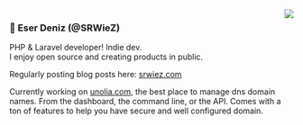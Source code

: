 <picture>
  <source
    srcset="https://github-readme-stats.vercel.app/api?username=SRWieZ&show_icons=true&theme=dark"
    media="(prefers-color-scheme: dark)"
  />
  <source
    srcset="https://github-readme-stats.vercel.app/api?username=SRWieZ&show_icons=true"
    media="(prefers-color-scheme: light), (prefers-color-scheme: no-preference)"
  />
  <img align="right" src="https://github-readme-stats.vercel.app/api?username=SRWieZ&show_icons=true" />
</picture>

### 👋 Eser Deniz (@SRWieZ) 
PHP & Laravel developer! Indie dev. <br> I enjoy open source and creating products in public. 

Regularly posting blog posts here: [srwiez.com](srwiez.com)

Currently working on [unolia.com](https://unolia.com), the best place to manage dns domain names. 
From the dashboard, the command line, or the API. Comes with a ton of features to help you have secure and well configured domain.
